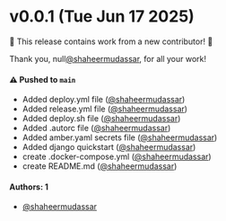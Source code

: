# v0.0.1 (Tue Jun 17 2025)

:tada: This release contains work from a new contributor! :tada:

Thank you, null[@shaheermudassar](https://github.com/shaheermudassar), for all your work!

#### ⚠️ Pushed to `main`

- Added deploy.yml file ([@shaheermudassar](https://github.com/shaheermudassar))
- Added release.yml file ([@shaheermudassar](https://github.com/shaheermudassar))
- Added deploy.sh file ([@shaheermudassar](https://github.com/shaheermudassar))
- Added .autorc file ([@shaheermudassar](https://github.com/shaheermudassar))
- Added amber.yaml secrets file ([@shaheermudassar](https://github.com/shaheermudassar))
- Added django quickstart ([@shaheermudassar](https://github.com/shaheermudassar))
- create .docker-compose.yml ([@shaheermudassar](https://github.com/shaheermudassar))
- create README.md ([@shaheermudassar](https://github.com/shaheermudassar))

#### Authors: 1

- [@shaheermudassar](https://github.com/shaheermudassar)
